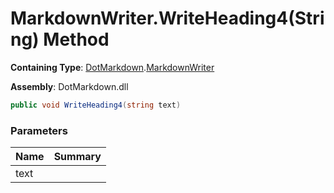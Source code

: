 # MarkdownWriter\.WriteHeading4\(String\) Method

**Containing Type**: [DotMarkdown](../../README.md)\.[MarkdownWriter](../README.md)

**Assembly**: DotMarkdown\.dll

```csharp
public void WriteHeading4(string text)
```

### Parameters

| Name | Summary |
| ---- | ------- |
| text | |

